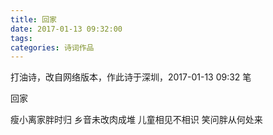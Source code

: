```yaml
---
title: 回家
date: 2017-01-13 09:32:00
tags:
categories: 诗词作品
---
```


打油诗，改自网络版本，作此诗于深圳，2017-01-13 09:32 笔

<!-- more -->

<p class="poem">
回家

瘦小离家胖时归
乡音未改肉成堆
儿童相见不相识
笑问胖从何处来

</p>
